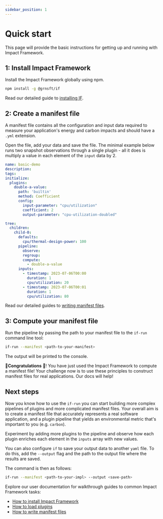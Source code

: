 ```yaml
---
sidebar_position: 1
---
```


# Quick start

This page will provide the basic instructions for getting up and running with Impact Framework.

## 1: Install Impact Framework

Install the Impact Framework globally using npm.

```sh
npm install -g @grnsft/if
```

Read our detailed guide to [installing IF](./how-to-install-if.md).


## 2: Create a manifest file

A manifest file contains all the configuration and input data required to measure your application's energy and carbon impacts and should have a `.yml` extension.

Open the file, add your data and save the file. The minimal example below runs two snapshot observations through a single plugin - all it does is multiply a value in each element of the `input` data by 2.

```yaml
name: basic-demo
description:
tags:
initialize:
  plugins:
    double-a-value: 
      path: 'builtin'
      method: Coefficient
      config:
        input-parameter: "cpu/utilization"
        coefficient: 2
        output-parameter: "cpu-utilization-doubled"

tree:
  children:
    child-0:
      defaults:
        cpu/thermal-design-power: 100
      pipeline:
        observe:
        regroup:
        compute:
          - double-a-value
      inputs:
        - timestamp: 2023-07-06T00:00
          duration: 1
          cpu/utilization: 20
        - timestamp: 2023-07-06T00:01
          duration: 1
          cpu/utilization: 80
```

Read our detailed guides to [writing manifest files](./how-to-write-manifests.md).

## 3: Compute your manifest file

Run the pipeline by passing the path to your manifest file to the `if-run` command line tool:

```sh
if-run --manifest <path-to-your-manifest>
```

The output will be printed to the console.

:tada:**Congratulations** :tada:! You have just used the Impact Framework to compute a manifest file! Your challenge now is to use these principles to construct manifest files for real applications. Our docs will help! 


## Next steps

Now you know how to use the `if-run` you can start building more complex pipelines of plugins and more complicated manifest files. Your overall aim is to create a manifest file that accurately represents a real software application, and a plugin pipeline that yields an environmental metric that's important to you (e.g. `carbon`).


Experiment by adding more plugins to the pipeline and observe how each plugin enriches each element in the `inputs` array with new values.


You can also configure `if` to save your output data to another `yaml` file. To do this, add the `--output` flag and the path to the output file where the results are saved.

The command is then as follows:

```sh
if-run --manifest <path-to-your-impl> --output <save-path>
```

Explore our user documentation for walkthrough guides to common Impact Framework tasks:

- [How to install Impact Framework](./how-to-install-if.md)
- [How to load plugins](./how-to-import-plugins.md)
- [How to write manifest files](./how-to-write-manifests.md)
